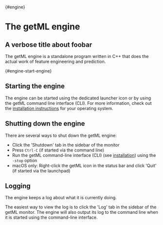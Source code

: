 [](){#engine}
# The getML engine 



## A verbose title about foobar

The getML engine is a standalone program written in C++ that does the actual work of feature engineering and prediction.

[](){#engine-start-engine}
## Starting the engine

The engine can be started using the dedicated launcher icon or by using the getML command line interface (CLI). For more information, check out the [installation instructions](#installation) for your operating system.

## Shutting down the engine

There are several ways to shut down the getML engine:

- Click the 'Shutdown' tab in the sidebar of the monitor
- Press `Ctrl-C` (if started via the command line)
- Run the getML command-line interface (CLI) (see [installation](#installation)) using the `-stop` option
- macOS only: Right-click the getML icon in the status bar and click 'Quit' (if started via the launchpad)

## Logging

The engine keeps a log about what it is currently doing.

The easiest way to view the log is to click the 'Log' tab in the sidebar of the getML monitor. The engine will also output its log to the command line when it is started using the command-line interface.
